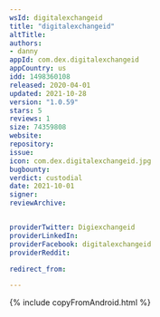 ```yaml
---
wsId: digitalexchangeid
title: "digitalexchangeid"
altTitle: 
authors:
- danny
appId: com.dex.digitalexchangeid
appCountry: us
idd: 1498360108
released: 2020-04-01
updated: 2021-10-28
version: "1.0.59"
stars: 5
reviews: 1
size: 74359808
website: 
repository: 
issue: 
icon: com.dex.digitalexchangeid.jpg
bugbounty: 
verdict: custodial
date: 2021-10-01
signer: 
reviewArchive:


providerTwitter: Digiexchangeid
providerLinkedIn: 
providerFacebook: digitalexchangeid
providerReddit: 

redirect_from:

---
```


 {% include copyFromAndroid.html %}
